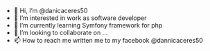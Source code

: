 - 👋 Hi, I’m @danicaceres50
- 👀 I’m interested in work as software developer
- 🌱 I’m currently learning Symfony framework for php
- 💞️ I’m looking to collaborate on ...
- 📫 How to reach me written me to my facebook @dannicaceres50

<!---
danicaceres50/danicaceres50 is a ✨ special ✨ repository because its `README.md` (this file) appears on your GitHub profile.
You can click the Preview link to take a look at your changes.
--->
